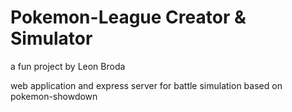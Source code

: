 # Pokemon-League Creator & Simulator
a fun project by Leon Broda

web application and express server for battle simulation based on pokemon-showdown
